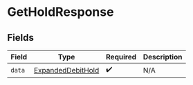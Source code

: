 # GetHoldResponse


## Fields

| Field                                                         | Type                                                          | Required                                                      | Description                                                   |
| ------------------------------------------------------------- | ------------------------------------------------------------- | ------------------------------------------------------------- | ------------------------------------------------------------- |
| `data`                                                        | [ExpandedDebitHold](../../models/shared/expandeddebithold.md) | :heavy_check_mark:                                            | N/A                                                           |